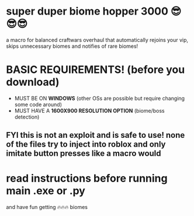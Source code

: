 # super duper biome hopper 3000 😎😎😎
a macro for balanced craftwars overhaul that automatically rejoins your vip, skips unnecessary biomes and notifies of rare biomes!
# BASIC REQUIREMENTS! (before you download)
* MUST BE ON **WINDOWS** (other OSs are possible but require changing some code around)
* MUST HAVE A **1600X900 RESOLUTION OPTION** (biome/boss detection)
## FYI this is not an exploit and is safe to use! none of the files try to inject into roblox and only imitate button presses like a macro would

# read instructions before running main .exe or .py
and have fun getting 🔥🔥🔥 biomes
